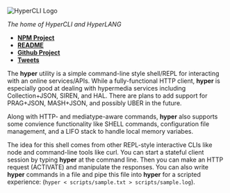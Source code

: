 ![HyperCLI Logo](https://pbs.twimg.com/profile_images/1414606991268499457/Ko2YTikc_400x400.jpg)

_The home of HyperCLI and HyperLANG_

* [**NPM Project**](https://www.npmjs.com/package/@mamund/hyper)
* [**README**](https://github.com/rwmbook/hyper#readme)
* [**Github Project**](https://github.com/rwmbook/hyper)
* [**Tweets**](tweets.md)

The **hyper** utility is a simple command-line style shell/REPL for interacting with an online services/APIs. While a fully-functional HTTP client, **hyper** is especially good at dealing with hypermedia services including Collection+JSON, SIREN, and HAL. There are plans to add support for PRAG+JSON, MASH+JSON, and possibly UBER in the future.

Along with HTTP- and mediatype-aware commands, **hyper** also supports some convience functionality like SHELL commands, configuration file management, and a LIFO stack to handle local memory variabes.

The idea for this shell comes from other REPL-style interactive CLIs like node and command-line tools like curl. You can start a stateful client session by typing **hyper** at the command line. Then you can make an HTTP request (ACTIVATE) and manipulate the responses. You can also write **hyper** commands in a file and pipe this file into **hyper** for a scripted experience: (`hyper < scripts/sample.txt > scripts/sample.log`).


